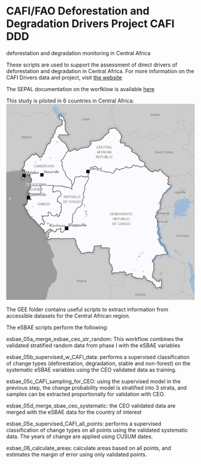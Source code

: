 # CAFI/FAO Deforestation and Degradation Drivers Project CAFI DDD
deforestation and degradation monitoring in Central Africa

These scripts are used to support the assessment of direct drivers of deforestation and degradation in Central Africa. 
For more information on the CAFI Drivers data and project, visit [the website](https://www.fao.org/in-action/sepal/activities/drivers/en)

The SEPAL documentation on the worfklow is available [here](https://docs.sepal.io/en/latest/workflows/drivers.html)

This study is piloted in 6 countries in Central Africa: 
![CAFI study area](/images/study_area.png)

The GEE folder contains useful scripts to extract information from accessible datasets for the Central African region.

The eSBAE scripts perform the following:

esbae_05a_merge_esbae_ceo_str_random: This workflow combines the validated stratified random data from phase I with the eSBAE variables

esbae_05b_supervised_w_CAFI_data: performs a supervised classification of change types (deforestation, degradation, stable and non-forest) on the systematic eSBAE variables using the CEO validated data as training. 

esbae_05c_CAFI_sampling_for_CEO: using the supervised model in the previous step, the change probability model is stratified into 3 strata, and samples can be extracted proportionally for validation with CEO. 

esbae_05d_merge_sbae_ceo_systematic: the CEO validated data are merged with the eSBAE data for the country of interest

esbae_05e_supervised_CAFI_all_points: performs a supervised classification of change types on all points using the validated systematic data. The years of change are applied using CUSUM dates. 

esbae_06_calculate_areas: calculate areas based on all points, and estimates the margin of error using only validated points. 

